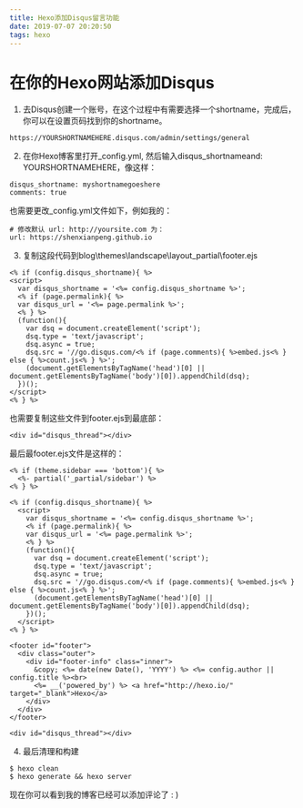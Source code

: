 ```yaml
---
title: Hexo添加Disqus留言功能
date: 2019-07-07 20:20:50
tags: hexo
---
```


# 在你的Hexo网站添加Disqus

1. 去Disqus创建一个账号，在这个过程中有需要选择一个shortname，完成后，你可以在设置页码找到你的shortname。
```
https://YOURSHORTNAMEHERE.disqus.com/admin/settings/general
```
2. 在你Hexo博客里打开_config.yml, 然后输入disqus_shortnameand: YOURSHORTNAMEHERE，像这样：
```
disqus_shortname: myshortnamegoeshere
comments: true
```
也需要更改_config.yml文件如下，例如我的：
```
# 修改默认 url: http://yoursite.com 为：
url: https://shenxianpeng.github.io
```
3. 复制这段代码到blog\themes\landscape\layout\_partial\footer.ejs
```
<% if (config.disqus_shortname){ %>
<script>
  var disqus_shortname = '<%= config.disqus_shortname %>';
  <% if (page.permalink){ %>
  var disqus_url = '<%= page.permalink %>';
  <% } %>
  (function(){
    var dsq = document.createElement('script');
    dsq.type = 'text/javascript';
    dsq.async = true;
    dsq.src = '//go.disqus.com/<% if (page.comments){ %>embed.js<% } else { %>count.js<% } %>';
    (document.getElementsByTagName('head')[0] || document.getElementsByTagName('body')[0]).appendChild(dsq);
  })();
</script>
<% } %>
```
也需要复制这些文件到footer.ejs到最底部：
```
<div id="disqus_thread"></div>
```
最后最footer.ejs文件是这样的：
```
<% if (theme.sidebar === 'bottom'){ %>
  <%- partial('_partial/sidebar') %>
<% } %>

<% if (config.disqus_shortname){ %>
  <script>
    var disqus_shortname = '<%= config.disqus_shortname %>';
    <% if (page.permalink){ %>
    var disqus_url = '<%= page.permalink %>';
    <% } %>
    (function(){
      var dsq = document.createElement('script');
      dsq.type = 'text/javascript';
      dsq.async = true;
      dsq.src = '//go.disqus.com/<% if (page.comments){ %>embed.js<% } else { %>count.js<% } %>';
      (document.getElementsByTagName('head')[0] || document.getElementsByTagName('body')[0]).appendChild(dsq);
    })();
  </script>
<% } %>

<footer id="footer">
  <div class="outer">
    <div id="footer-info" class="inner">
      &copy; <%= date(new Date(), 'YYYY') %> <%= config.author || config.title %><br>
      <%= __('powered_by') %> <a href="http://hexo.io/" target="_blank">Hexo</a>
    </div>
  </div>
</footer>

<div id="disqus_thread"></div>
```
4. 最后清理和构建
```
$ hexo clean
$ hexo generate && hexo server
```

现在你可以看到我的博客已经可以添加评论了 : )




